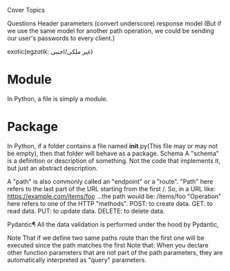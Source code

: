 Cover Topics


Questions 
Header parameters (convert underscore)
response model (But if we use the same model for another path operation, we could be sending our user's passwords to every client.)

exotic(egzotik: غیر ملکی/اجنبی)

# Module
In Python, a file is simply a module.

# Package
In Python, if a folder contains a file named __init__.py(This file may or may not be empty), then that folder will behave as a package.
Schema
A "schema" is a definition or description of something. Not the code that implements it, but just an abstract description.

A "path" is also commonly called an "endpoint" or a "route".
"Path" here refers to the last part of the URL starting from the first /.
So, in a URL like:
https://example.com/items/foo
...the path would be:
/items/foo
"Operation" here refers to one of the HTTP "methods".
POST: to create data.
GET: to read data.
PUT: to update data.
DELETE: to delete data.


Pydantic¶
All the data validation is performed under the hood by Pydantic, 

Note That 
if we define two same paths route than the first one will be executed since the path matches the first
Note that:
When you declare other function parameters that are not part of the path parameters, they are automatically interpreted as "query" parameters.